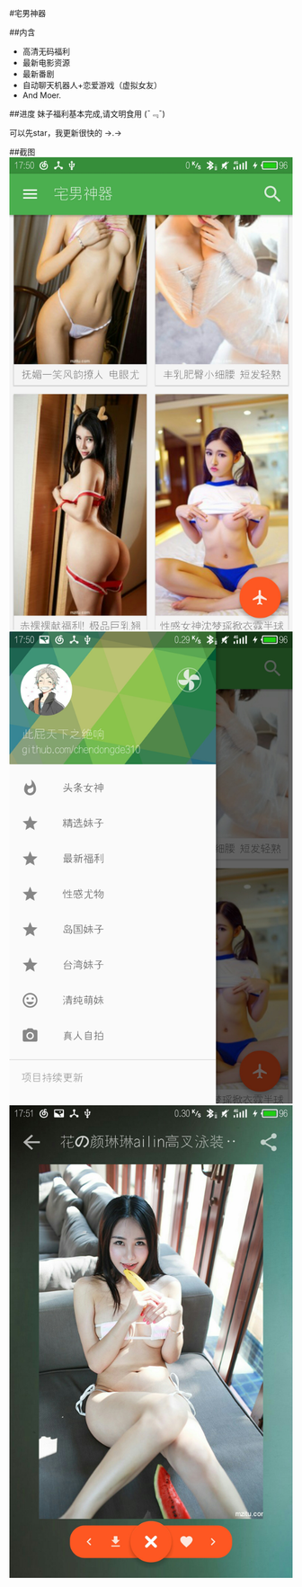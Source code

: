 #宅男神器


##内含

* 高清无码福利
* 最新电影资源
* 最新番剧
* 自动聊天机器人+恋爱游戏（虚拟女友）
* And Moer.



##进度
妹子福利基本完成,请文明食用  (¯﹃¯)



可以先star，我更新很快的   →.→


##截图
![截图](screenshot_1.jpg)
![截图](screenshot_2.jpg)
![截图](screenshot_3.jpg)